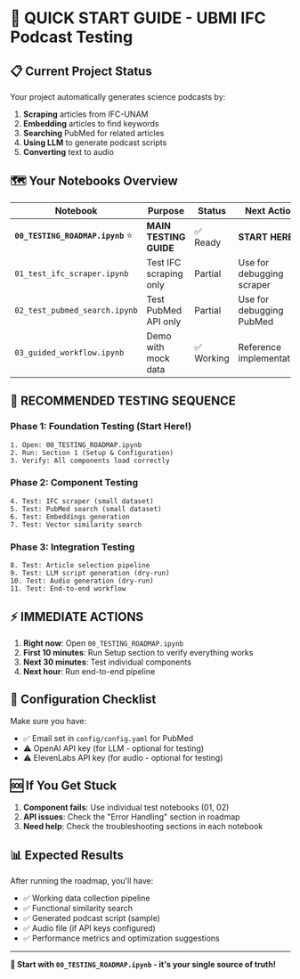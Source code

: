 # 🚀 QUICK START GUIDE - UBMI IFC Podcast Testing

## 📋 Current Project Status
Your project automatically generates science podcasts by:
1. **Scraping** articles from IFC-UNAM 
2. **Embedding** articles to find keywords
3. **Searching** PubMed for related articles
4. **Using LLM** to generate podcast scripts
5. **Converting** text to audio

## 🗺️ Your Notebooks Overview

| Notebook | Purpose | Status | Next Action |
|----------|---------|--------|-------------|
| **`00_TESTING_ROADMAP.ipynb`** ⭐ | **MAIN TESTING GUIDE** | ✅ Ready | **START HERE** |
| `01_test_ifc_scraper.ipynb` | Test IFC scraping only | Partial | Use for debugging scraper |
| `02_test_pubmed_search.ipynb` | Test PubMed API only | Partial | Use for debugging PubMed |
| `03_guided_workflow.ipynb` | Demo with mock data | ✅ Working | Reference implementation |

## 🎯 **RECOMMENDED TESTING SEQUENCE**

### Phase 1: Foundation Testing (Start Here!)
```
1. Open: 00_TESTING_ROADMAP.ipynb
2. Run: Section 1 (Setup & Configuration)
3. Verify: All components load correctly
```

### Phase 2: Component Testing
```
4. Test: IFC scraper (small dataset)
5. Test: PubMed search (small dataset) 
6. Test: Embeddings generation
7. Test: Vector similarity search
```

### Phase 3: Integration Testing
```
8. Test: Article selection pipeline
9. Test: LLM script generation (dry-run)
10. Test: Audio generation (dry-run)
11. Test: End-to-end workflow
```

## ⚡ IMMEDIATE ACTIONS

1. **Right now**: Open `00_TESTING_ROADMAP.ipynb`
2. **First 10 minutes**: Run Setup section to verify everything works
3. **Next 30 minutes**: Test individual components
4. **Next hour**: Run end-to-end pipeline

## 🔧 Configuration Checklist

Make sure you have:
- ✅ Email set in `config/config.yaml` for PubMed
- ⚠️ OpenAI API key (for LLM - optional for testing)
- ⚠️ ElevenLabs API key (for audio - optional for testing)

## 🆘 If You Get Stuck

1. **Component fails**: Use individual test notebooks (01, 02)
2. **API issues**: Check the "Error Handling" section in roadmap
3. **Need help**: Check the troubleshooting sections in each notebook

## 📊 Expected Results

After running the roadmap, you'll have:
- ✅ Working data collection pipeline
- ✅ Functional similarity search
- ✅ Generated podcast script (sample)
- ✅ Audio file (if API keys configured)
- ✅ Performance metrics and optimization suggestions

---
**🏁 Start with `00_TESTING_ROADMAP.ipynb` - it's your single source of truth!**
